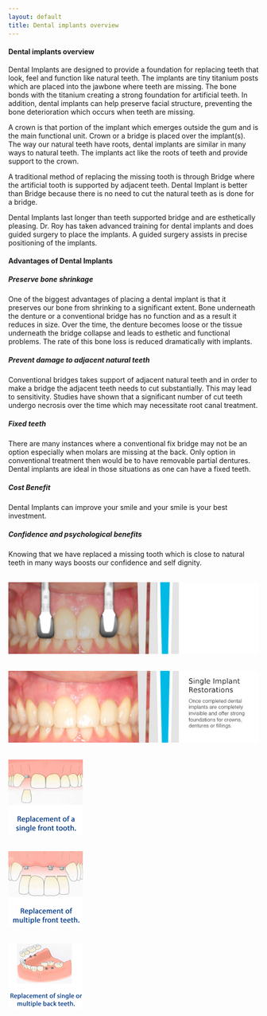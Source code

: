 ```yaml
---
layout: default
title: Dental implants overview
---
```


<h4>Dental implants overview</h4>
<p></p>

<p>Dental Implants are designed to provide a foundation for replacing teeth that look, feel and function like natural teeth. The implants are tiny titanium posts which are placed into the jawbone where teeth are missing. The bone bonds with the titanium creating a strong foundation for artificial teeth. In addition, dental implants can help preserve facial structure, preventing the bone deterioration which occurs when teeth are missing.</p>

<p>A crown is that portion of the implant which emerges outside the gum and is the main functional unit. Crown or a bridge is placed over the implant(s). The way our natural teeth have roots, dental implants are similar in many ways to natural teeth. The implants act like the roots of teeth and provide support to the crown.</p>


<p>A traditional method of replacing the missing tooth is through Bridge where the artificial tooth is supported by adjacent teeth. Dental Implant is better than Bridge because there is no need to cut the natural teeth as is done for a bridge.</p>

<p>Dental Implants last longer than teeth supported bridge and are esthetically pleasing. Dr. Roy has taken advanced training for dental implants and does guided surgery to place the implants. A guided surgery assists in precise positioning of the implants.</p>


<h4>Advantages of Dental Implants</h4>
<h5>Preserve bone shrinkage</h5>
<p>One of the biggest advantages of placing a dental implant is that it preserves our bone from shrinking to a significant extent. Bone underneath the denture or a conventional bridge has no function and as a result it reduces in size. Over the time, the denture becomes loose or the tissue underneath the bridge collapse and leads to esthetic and functional problems. The rate of this bone loss is reduced dramatically with implants.</p>

<h5>Prevent damage to adjacent natural teeth</h5>
<p>Conventional bridges takes support of adjacent natural teeth and in order to make a bridge the adjacent teeth needs to cut substantially. This may lead to sensitivity. Studies have shown that a significant number of cut teeth undergo necrosis over the time which may necessitate root canal treatment.</p>

<h5>Fixed teeth</h5>
<p>There are many instances where a conventional fix bridge may not be an option especially when molars are missing at the back. Only option in conventional treatment then would be to have removable partial dentures.  Dental implants are ideal in those situations as one can have a fixed teeth.</p>

<h5>Cost Benefit</h5>
<p>Dental Implants can improve your smile and your smile is your best investment.</p>

<h5>Confidence and psychological benefits</h5>
<p>Knowing that we have replaced a missing tooth which is close to natural teeth in many ways boosts our confidence and self dignity.</p>


<p>
<br />
<img alt="Dental implants before crown placement" src="/images/Dental-implants-1of2.jpg" />
</p>


<p>
<br />
<img alt="Completed dental implants" src="/images/Dental-implants-2of2.jpg" />
</p>


<p>
<br />
<img alt="Replacement of a single front tooth" src="/images/Replacement_of_a_single_front_tooth.jpg" />
</p>



<p>
<br />
<img alt="Replacement of multiple front teeth" src="/images/Replacement_of_multiple_front_teeth.jpg" />
</p>



<p>
<br />
<img alt="Replacement of single or multiple back teeth" src="/images/Replacement_of_single_or_multiple_back_teeth.jpg" />
</p>